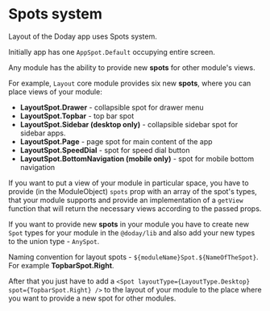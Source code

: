 # Spots system

Layout of the Doday app uses Spots system.

Initially app has one `AppSpot.Default` occupying entire screen.

Any module has the ability to provide new **spots** for other module's views.

For example, `Layout` core module provides six new **spots**, where you can place views of your module:

- **LayoutSpot.Drawer** - collapsible spot for drawer menu
- **LayoutSpot.Topbar** - top bar spot
- **LayoutSpot.Sidebar (desktop only)** - collapsible sidebar spot for sidebar apps.
- **LayoutSpot.Page** - page spot for main content of the app
- **LayoutSpot.SpeedDial** - spot for speed dial button
- **LayoutSpot.BottomNavigation (mobile only)** - spot for mobile bottom navigation

If you want to put a view of your module in particular space, you have to provide (in the ModuleObject) `spots` prop with an array of the spot's types, that your module supports and provide an implementation of a `getView` function that will return the necessary views according to the passed props.

If you want to provide new **spots** in your module you have to create new `Spot` types for your module in the `@doday/lib` and also add your new types to the union type - `AnySpot`.

Naming convention for layout spots - `${moduleName}Spot.${NameOfTheSpot}`. For example **TopbarSpot.Right**.

After that you just have to add a `<Spot layoutType={LayoutType.Desktop} spot={TopbarSpot.Right} />` to the layout of your module to the place where you want to provide a new spot for other modules.
